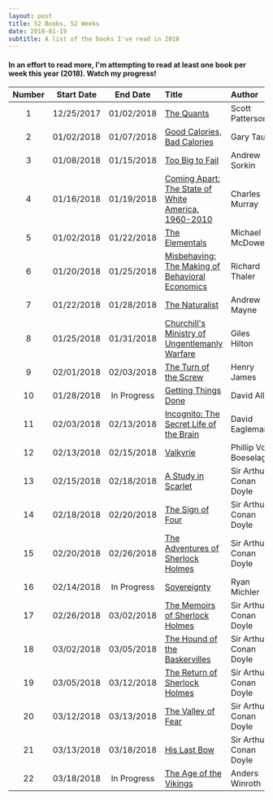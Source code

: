 ```yaml
---
layout: post
title: 52 Books, 52 Weeks
date: 2018-01-19
subtitle: A list of the books I've read in 2018
---
```

#### In an effort to read more, I'm attempting to read at least one book per week this year (2018). Watch my progress!

| Number| Start Date |  End Date    |  Title                                                |  Author                | Format        | Rating   |
|:-----:|:----------:|:------------:|:------------------------------------------------------|:-----------------------|:--------------|:---------|
|   1   | 12/25/2017 |  01/02/2018  | [The Quants]                                          | Scott Patterson        | Kindle E-Book | ★★★★☆  |
|   2   | 01/02/2018 |  01/07/2018  | [Good Calories, Bad Calories]                         | Gary Taub              | Audiobook     | ★★★★★  |
|   3   | 01/08/2018 |  01/15/2018  | [Too Big to Fail]                                     | Andrew Sorkin          | Audiobook     | ★★★★☆  |
|   4   | 01/16/2018 |  01/19/2018  | [Coming Apart: The State of White America, 1960-2010] | Charles Murray         | Audiobook     | ★★★★★  |
|   5   | 01/02/2018 |  01/22/2018  | [The Elementals]                                      | Michael McDowell       | Kindle E-Book | ★★★★☆  |
|   6   | 01/20/2018 |  01/25/2018  | [Misbehaving: The Making of Behavioral Economics]     | Richard Thaler         | Audiobook     | ★★★★☆  |
|   7   | 01/22/2018 |  01/28/2018  | [The Naturalist]                                      | Andrew Mayne           | Kindle E-Book | ★★★☆☆  |
|   8   | 01/25/2018 |  01/31/2018  | [Churchill's Ministry of Ungentlemanly Warfare]       | Giles Hilton           | Audiobook     | ★★★★☆  |
|   9   | 02/01/2018 |  02/03/2018  | [The Turn of the Screw]                               | Henry James            | Audiobook     | ★★★★☆  |
|   10  | 01/28/2018 |  In Progress | [Getting Things Done]		                      		    | David Allen            | Paperback     |           |
|   11  | 02/03/2018 |  02/13/2018  | [Incognito: The Secret Life of the Brain]             | David Eagleman         | Audiobook     | ★★★☆☆  |
|   12  | 02/13/2018 |  02/15/2018  | [Valkyrie]                                            | Phillip Von Boeselager | Audiobook     | ★★★☆☆  |
|   13  | 02/15/2018 |  02/18/2018  | [A Study in Scarlet][SH]                              | Sir Arthur Conan Doyle | Audiobook     | ★★★★★  |
|   14  | 02/18/2018 |  02/20/2018  | [The Sign of Four][SH]                                | Sir Arthur Conan Doyle | Audiobook     | ★★★★☆  |
|   15  | 02/20/2018 |  02/26/2018  | [The Adventures of Sherlock Holmes][SH]               | Sir Arthur Conan Doyle | Audiobook     |           |
|   16  | 02/14/2018 |  In Progress | [Sovereignty]                                         | Ryan Michler           | Kindle E-Book |           |
|   17  | 02/26/2018 |  03/02/2018  | [The Memoirs of Sherlock Holmes][SH]                  | Sir Arthur Conan Doyle | Audiobook     |
|   18  | 03/02/2018 |  03/05/2018  | [The Hound of the Baskervilles][SH]                   | Sir Arthur Conan Doyle | Audiobook     |
|   19  | 03/05/2018 |  03/12/2018  | [The Return of Sherlock Holmes][SH]                   | Sir Arthur Conan Doyle | Audiobook     |
|   20  | 03/12/2018 |  03/13/2018  | [The Valley of Fear][SH]                              | Sir Arthur Conan Doyle | Audiobook     |
|   21  | 03/13/2018 |  03/18/2018  | [His Last Bow][SH]                                    | Sir Arthur Conan Doyle | Audiobook     |
|   22  | 03/18/2018 |  In Progress | [The Age of the Vikings]                              | Anders Winroth         | Audiobook     |



[The Quants]: https://www.amazon.com/Quants-Whizzes-Conquered-Street-Destroyed-ebook/dp/B0036894XC/ref=sr_1_1?ie=UTF8&qid=1516657819&sr=8-1&keywords=the+quants "Amazon: The Quants"

[Good Calories, Bad Calories]: https://www.amazon.com/Good-Calories-Bad-Gary-Taubes-ebook/dp/B000UZNSC2/ref=sr_1_1?s=digital-text&ie=UTF8&qid=1516657862&sr=1-1&keywords=good+calories+bad+calories "Amazon: Good Calories, Bad Calories"

[Too Big to Fail]: https://www.amazon.com/Too-Big-Fail-Washington-FinancialSystem-ebook/dp/B003XQEVUI/ref=sr_1_1?s=digital-text&ie=UTF8&qid=1516657905&sr=1-1&keywords=too+big+to+fail "Amazon: Too Big to Fail"

[Coming Apart: The State of White America, 1960-2010]: https://www.amazon.com/Coming-Apart-State-America-1960-2010-ebook/dp/B00540PAXS/ref=sr_1_1?s=digital-text&ie=UTF8&qid=1516657935&sr=1-1&keywords=coming+apart "Amazon: Coming Apart"

[Misbehaving: The Making of Behavioral Economics]: https://www.amazon.com/Misbehaving-Behavioral-Economics-Richard-Thaler-ebook/dp/B00NUB4GFQ/ref=sr_1_1?s=digital-text&ie=UTF8&qid=1516657977&sr=1-1&keywords=misbehaving+the+making+of+behavioral+economics "Amazon: Misbehaving"

[The Elementals]: https://www.amazon.com/Elementals-Michael-McDowell-ebook/dp/B00KXAQ7NQ/ref=tmm_kin_swatch_0?_encoding=UTF8&qid=&sr= "Amazon: The Elementals"

[The Naturalist]: https://www.amazon.com/Naturalist-Book-1-ebook/dp/B01N1UN91W/ref=sr_1_1?s=digital-text&ie=UTF8&qid=1516643254&sr=1-1&keywords=the+naturalist "Amazon: The Naturalist"

[Churchill's Ministry of Ungentlemanly Warfare]: https://www.amazon.com/gp/aw/d/B01DJ0XZAY/ref=mp_s_a_1_2?ie=UTF8&qid=1516973428&sr=8-2&pi=AC_SX236_SY340_QL65&keywords=churchill%27s+ministry+of+ungentlemanly+warfare&dpPl=1&dpID=51jM0U09eQL&ref=plSrc "Amazon: Ungentlemanly Warfare"

[Getting Things Done]: https://www.amazon.com/dp/0143126563/ref=cm_sw_r_cp_apa_kmoCAbDZ8RVGQ "Amazon: GTD"

[The Turn of the Screw]: https://www.amazon.com/Turn-Screw-Classic-Tales-dp-B01DAH3OUW/dp/B01DAH3OUW/ref=mt_audio_download?_encoding=UTF8&me= "Amazon: Turn of the Screw"

[Incognito: The Secret Life of the Brain]: https://www.amazon.com/Incognito-Secret-Lives-David-Eagleman/dp/0307389928/ref=sr_1_1?s=books&ie=UTF8&qid=1517751990&sr=1-1&keywords=incognito+the+secret+lives+of+the+brain+by+david+eagleman "Amazon: Incognito"

[Valkyrie]: https://www.penguinrandomhouse.com/books/184269/ "Penguin House: Valkyrie"

[SH]: https://www.amazon.com/Sherlock-Holmes/dp/B06VWQTBZ9/ "Amazon: Sherlock Holmes"

[Sovereignty]: https://www.amazon.com/Sovereignty-Battle-Hearts-Minds-Men-ebook/dp/B0794HS83X/ "Amazon: Sovereignty"

[The Age of the Vikings]: https://www.amazon.com/The-Age-of-the-Vikings/dp/B00NDMFO7G/ "Amazon: Age of Vikings"
